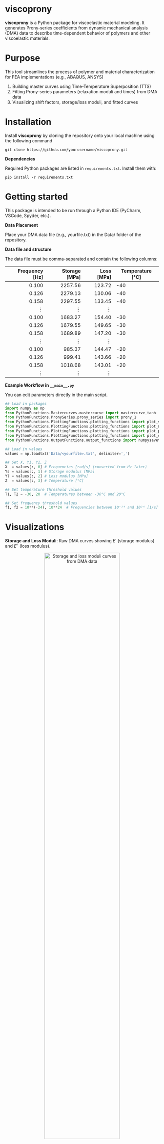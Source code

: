 # viscoprony
**viscoprony** is a Python package for viscoelastic material modeling. It generates Prony-series coefficients from dynamic mechanical analysis (DMA) data to describe time-dependent behavior of polymers and other viscoelastic materials.

# Purpose
This tool streamlines the process of polymer and material characterization for FEA implementations (e.g., ABAQUS, ANSYS)

1. Building master curves using Time-Temperature Superposition (TTS)
2. Fitting Prony-series parameters (relaxation moduli and times) from DMA data
3. Visualizing shift factors, storage/loss moduli, and fitted curves

# Installation
Install **viscoprony** by cloning the repository onto your local machine using the following command

    git clone https://github.com/yourusername/viscoprony.git

**Dependencies**

Required Python packages are listed in `requirements.txt`. Install them with:  

    pip install -r requirements.txt

# Getting started
This package is intended to be run through a Python IDE (PyCharm, VSCode, Spyder, etc.).  

**Data Placement**

Place your DMA data file (e.g., yourfile.txt) in the Data/ folder of the repository.

**Data file and structure**

The data file must be comma-separated and contain the following columns:

| Frequency [Hz] | Storage [MPa] | Loss [MPa] | Temperature [°C] |
|---------------:|--------------:|-----------:|------------------|
| 0.100          | 2257.56        | 123.72     | -40          |
| 0.126          | 2279.13        | 130.06     | -40          |
| 0.158          | 2297.55        | 133.45     | -40          |
| ⋮              | ⋮              | ⋮          |               |
| 0.100          | 1683.27        | 154.40     | -30          |
| 0.126          | 1679.55        | 149.65     | -30          |
| 0.158          | 1689.89        | 147.20     | -30          |
| ⋮              | ⋮              | ⋮          |               |
| 0.100          | 985.37         | 144.47     | -20          |
| 0.126          | 999.41         | 143.66     | -20          |
| 0.158          | 1018.68        | 143.01     | -20          |
| ⋮              | ⋮              | ⋮          |               |

**Example Workflow in `__main__.py`**

You can edit parameters directly in the main script.  

```python
## Load in packages
import numpy as np
from PythonFunctions.Mastercurves.mastercurve import mastercurve_tanh
from PythonFunctions.PronySeries.prony_series import prony_1
from PythonFunctions.PlottingFunctions.plotting_functions import plot_storageloss_curves
from PythonFunctions.PlottingFunctions.plotting_functions import plot_mastercurve
from PythonFunctions.PlottingFunctions.plotting_functions import plot_pronyseries
from PythonFunctions.PlottingFunctions.plotting_functions import plot_shiftfactorsVStemperatures
from PythonFunctions.OutputFunctions.output_functions import numpysavetxt

## Load in values
values = np.loadtxt('Data/<yourfile>.txt', delimiter=',')

## Set X, Y1, Y2, Z
X  = values[:, 0] # Frequencies [rad/s] (converted from Hz later)
Ys = values[:, 1] # Storage modulus [MPa]
Yl = values[:, 2] # Loss modulus [MPa]
Z  = values[:, 3] # Temperature [°C] 

## Set temperature threshold values
T1, T2 = -30, 20  # Temperatures between -30°C and 20°C

## Set frequency threshold values
f1, f2 = 10**(-24), 10**24  # Frequencies between 10⁻²⁴ and 10²⁴ [1/s]
```

# Visualizations

**Storage and Loss Moduli**: Raw DMA curves showing $E'$ (storage modulus) and $E''$  (loss modulus).
<p align="center">
  <img src="./docs/images/StorageLossCurves.png" alt="Storage and loss moduli curves from DMA data" width="70%">
</p>

**Shift Factors vs Temperature**: Logarithmic shift factors $a_T$ calculated from DMA data. 
<p align="center">
  <img src="./docs/images/ShiftfactorVsTemperatures.png" alt="Shift Factors" width="70%">
</p>

**Master Curve**: Constructed master curve showing the material’s behavior over a wide frequency range.
<p align="center">
  <img src="./docs/images/MasterCurve.png" alt="Master curve of viscoelastic material" width="70%">
</p>

**Prony-Series Fit**: Fitted Prony-series overlaying the master curve for validation.
<p align="center">
  <img src="./docs/images/PronyseriesFit.png" alt="Prony-series fit on master curve" width="70%">
</p>

# Output Files

| File Name                               | Description                                |
|-----------------------------------------|--------------------------------------------|
| PronySeriesCoefficientsDMTA.txt         | Fitted Prony-series parameters            |
| ShiftFactorsDMTA.txt                    | Temperature shift factors (a_T)           |
| ShiftedDataDMTA.txt                     | Shifted DMA data for master curve         |
| StorageLossCurves.png                   | Plot of raw storage and loss moduli       |
| MasterCurve.png                         | Constructed master curve                  |
| ShiftfactorVsTemperatures.png           | Shift factors vs. temperatures plot       |
| PronyseriesFit.png                      | Fitted Prony-series over master curve     |


# Documentation
For more details, visit the [Wiki](https://github.com/MrJSimon/viscoprony/wiki).
